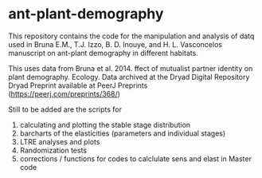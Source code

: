ant-plant-demography
====================
This repository contains the code for the manipulation and analysis of datq used in Bruna E.M., T.J. Izzo, B. D. Inouye, and H. L. Vasconcelos manuscript on ant-plant demography in different habitats.  

This uses data from Bruna et al. 2014. ffect of mutualist partner identity on plant demography. Ecology. Data archived at the Dryad Digital Repository Dryad  Preprint available at PeerJ Preprints (https://peerj.com/preprints/368/)

Still to be added are the scripts for
1) calculating and plotting the stable stage distribution
2) barcharts of the elasticities (parameters and individual stages)
3) LTRE analyses and plots
4) Randomization tests
5) corrections / functions for codes to calclulate sens and elast in Master code
